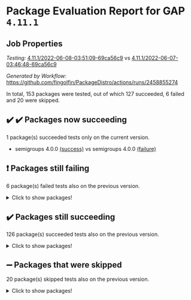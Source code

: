 # Package Evaluation Report for GAP `4.11.1`

## Job Properties

*Testing:* [4.11.1/2022-06-08-03:51:09-69ca56c9](https://github.com/fingolfin/PackageDistro/blob/data/reports/4.11.1/2022-06-08-03:51:09-69ca56c9) vs [4.11.1/2022-06-07-03:46:48-69ca56c9](https://github.com/fingolfin/PackageDistro/blob/data/reports/4.11.1/2022-06-07-03:46:48-69ca56c9)

*Generated by Workflow:* https://github.com/fingolfin/PackageDistro/actions/runs/2458855274

In total, 153 packages were tested, out of which 127 succeeded, 6 failed and 20 were skipped.

## :heavy_check_mark: :heavy_check_mark: Packages now succeeding

1 package(s) succeeded tests only on the current version.
- semigroups 4.0.0 [(success)](https://github.com/fingolfin/PackageDistro/runs/6786508000?check_suite_focus=true) vs semigroups 4.0.0 [(failure)](https://github.com/fingolfin/PackageDistro/runs/6766957093?check_suite_focus=true)

## :exclamation: Packages still failing

6 package(s) failed tests also on the previous version.
<details><summary>Click to show packages!</summary>

- fining 1.4.1 [(failure)](https://github.com/fingolfin/PackageDistro/runs/6786503811?check_suite_focus=true)
- francy 1.2.4 [(failure)](https://github.com/fingolfin/PackageDistro/runs/6786504180?check_suite_focus=true)
- hap 1.39 [(failure)](https://github.com/fingolfin/PackageDistro/runs/6786504739?check_suite_focus=true)
- normalizinterface 1.3.2 [(failure)](https://github.com/fingolfin/PackageDistro/runs/6786506178?check_suite_focus=true)
- packagemanager 1.2 [(failure)](https://github.com/fingolfin/PackageDistro/runs/6786506794?check_suite_focus=true)
- recog 1.3.2 [(failure)](https://github.com/fingolfin/PackageDistro/runs/6786507623?check_suite_focus=true)
</details>

## :heavy_check_mark: Packages still succeeding

126 package(s) succeeded tests also on the previous version.
<details><summary>Click to show packages!</summary>

- ace 5.4 [(success)](https://github.com/fingolfin/PackageDistro/runs/6786501653?check_suite_focus=true)
- aclib 1.3.2 [(success)](https://github.com/fingolfin/PackageDistro/runs/6786501748?check_suite_focus=true)
- agt 0.2 [(success)](https://github.com/fingolfin/PackageDistro/runs/6786501867?check_suite_focus=true)
- alnuth 3.2.1 [(success)](https://github.com/fingolfin/PackageDistro/runs/6786501952?check_suite_focus=true)
- anupq 3.2.6 [(success)](https://github.com/fingolfin/PackageDistro/runs/6786502037?check_suite_focus=true)
- atlasrep 2.1.2 [(success)](https://github.com/fingolfin/PackageDistro/runs/6786502092?check_suite_focus=true)
- autodoc 2022.03.10 [(success)](https://github.com/fingolfin/PackageDistro/runs/6786502153?check_suite_focus=true)
- automata 1.15 [(success)](https://github.com/fingolfin/PackageDistro/runs/6786502219?check_suite_focus=true)
- automgrp 1.3.2 [(success)](https://github.com/fingolfin/PackageDistro/runs/6786502277?check_suite_focus=true)
- autpgrp 1.10.2 [(success)](https://github.com/fingolfin/PackageDistro/runs/6786502357?check_suite_focus=true)
- cap 2022.05-09 [(success)](https://github.com/fingolfin/PackageDistro/runs/6786502446?check_suite_focus=true)
- caratinterface 2.3.3 [(success)](https://github.com/fingolfin/PackageDistro/runs/6786502511?check_suite_focus=true)
- cddinterface 2020.06.24 [(success)](https://github.com/fingolfin/PackageDistro/runs/6786502562?check_suite_focus=true)
- circle 1.6.5 [(success)](https://github.com/fingolfin/PackageDistro/runs/6786502640?check_suite_focus=true)
- classicpres 1.22 [(success)](https://github.com/fingolfin/PackageDistro/runs/6786502682?check_suite_focus=true)
- cohomolo 1.6.10 [(success)](https://github.com/fingolfin/PackageDistro/runs/6786502723?check_suite_focus=true)
- congruence 1.2.4 [(success)](https://github.com/fingolfin/PackageDistro/runs/6786502768?check_suite_focus=true)
- corelg 1.56 [(success)](https://github.com/fingolfin/PackageDistro/runs/6786502831?check_suite_focus=true)
- crime 1.6 [(success)](https://github.com/fingolfin/PackageDistro/runs/6786502893?check_suite_focus=true)
- crisp 1.4.5 [(success)](https://github.com/fingolfin/PackageDistro/runs/6786502937?check_suite_focus=true)
- crypting 0.10 [(success)](https://github.com/fingolfin/PackageDistro/runs/6786503053?check_suite_focus=true)
- cryst 4.1.24 [(success)](https://github.com/fingolfin/PackageDistro/runs/6786503093?check_suite_focus=true)
- crystcat 1.1.9 [(success)](https://github.com/fingolfin/PackageDistro/runs/6786503145?check_suite_focus=true)
- ctbllib 1.3.4 [(success)](https://github.com/fingolfin/PackageDistro/runs/6786503193?check_suite_focus=true)
- cubefree 1.19 [(success)](https://github.com/fingolfin/PackageDistro/runs/6786503245?check_suite_focus=true)
- curlinterface 2.2.2 [(success)](https://github.com/fingolfin/PackageDistro/runs/6786503281?check_suite_focus=true)
- cvec 2.7.5 [(success)](https://github.com/fingolfin/PackageDistro/runs/6786503316?check_suite_focus=true)
- datastructures 0.2.7 [(success)](https://github.com/fingolfin/PackageDistro/runs/6786503355?check_suite_focus=true)
- deepthought 1.0.5 [(success)](https://github.com/fingolfin/PackageDistro/runs/6786503391?check_suite_focus=true)
- design 1.7 [(success)](https://github.com/fingolfin/PackageDistro/runs/6786503415?check_suite_focus=true)
- difsets 2.3.1 [(success)](https://github.com/fingolfin/PackageDistro/runs/6786503465?check_suite_focus=true)
- digraphs 1.5.3 [(success)](https://github.com/fingolfin/PackageDistro/runs/6786503532?check_suite_focus=true)
- edim 1.3.5 [(success)](https://github.com/fingolfin/PackageDistro/runs/6786503579?check_suite_focus=true)
- example 4.3.1 [(success)](https://github.com/fingolfin/PackageDistro/runs/6786503615?check_suite_focus=true)
- factint 1.6.3 [(success)](https://github.com/fingolfin/PackageDistro/runs/6786503658?check_suite_focus=true)
- ferret 1.0.7 [(success)](https://github.com/fingolfin/PackageDistro/runs/6786503708?check_suite_focus=true)
- fga 1.4.0 [(success)](https://github.com/fingolfin/PackageDistro/runs/6786503759?check_suite_focus=true)
- float 1.0.3 [(success)](https://github.com/fingolfin/PackageDistro/runs/6786503851?check_suite_focus=true)
- format 1.4.3 [(success)](https://github.com/fingolfin/PackageDistro/runs/6786503917?check_suite_focus=true)
- forms 1.2.7 [(success)](https://github.com/fingolfin/PackageDistro/runs/6786503977?check_suite_focus=true)
- fplsa 1.2.5 [(success)](https://github.com/fingolfin/PackageDistro/runs/6786504052?check_suite_focus=true)
- fr 2.4.8 [(success)](https://github.com/fingolfin/PackageDistro/runs/6786504116?check_suite_focus=true)
- fwtree 1.3 [(success)](https://github.com/fingolfin/PackageDistro/runs/6786504279?check_suite_focus=true)
- gbnp 1.0.5 [(success)](https://github.com/fingolfin/PackageDistro/runs/6786504342?check_suite_focus=true)
- generalizedmorphismsforcap 2022.05-01 [(success)](https://github.com/fingolfin/PackageDistro/runs/6786504392?check_suite_focus=true)
- genss 1.6.6 [(success)](https://github.com/fingolfin/PackageDistro/runs/6786504441?check_suite_focus=true)
- gradedringforhomalg 2022.03-01 [(success)](https://github.com/fingolfin/PackageDistro/runs/6786504483?check_suite_focus=true)
- grape 4.8.5 [(success)](https://github.com/fingolfin/PackageDistro/runs/6786504534?check_suite_focus=true)
- groupoids 1.69 [(success)](https://github.com/fingolfin/PackageDistro/runs/6786504576?check_suite_focus=true)
- grpconst 2.6.2 [(success)](https://github.com/fingolfin/PackageDistro/runs/6786504612?check_suite_focus=true)
- guarana 0.96.3 [(success)](https://github.com/fingolfin/PackageDistro/runs/6786504651?check_suite_focus=true)
- guava 3.16 [(success)](https://github.com/fingolfin/PackageDistro/runs/6786504690?check_suite_focus=true)
- hapcryst 0.1.14 [(success)](https://github.com/fingolfin/PackageDistro/runs/6786504787?check_suite_focus=true)
- hecke 1.5.3 [(success)](https://github.com/fingolfin/PackageDistro/runs/6786504827?check_suite_focus=true)
- help 3.5 [(success)](https://github.com/fingolfin/PackageDistro/runs/6786504873?check_suite_focus=true)
- idrel 2.43 [(success)](https://github.com/fingolfin/PackageDistro/runs/6786504940?check_suite_focus=true)
- images 1.3.1 [(success)](https://github.com/fingolfin/PackageDistro/runs/6786504984?check_suite_focus=true)
- intpic 0.2.4 [(success)](https://github.com/fingolfin/PackageDistro/runs/6786505028?check_suite_focus=true)
- io 4.7.2 [(success)](https://github.com/fingolfin/PackageDistro/runs/6786505068?check_suite_focus=true)
- irredsol 1.4.3 [(success)](https://github.com/fingolfin/PackageDistro/runs/6786505116?check_suite_focus=true)
- json 2.1.0 [(success)](https://github.com/fingolfin/PackageDistro/runs/6786505146?check_suite_focus=true)
- jupyterkernel 1.4.1 [(success)](https://github.com/fingolfin/PackageDistro/runs/6786505192?check_suite_focus=true)
- jupyterviz 1.5.1 [(success)](https://github.com/fingolfin/PackageDistro/runs/6786505253?check_suite_focus=true)
- kan 1.34 [(success)](https://github.com/fingolfin/PackageDistro/runs/6786505328?check_suite_focus=true)
- kbmag 1.5.9 [(success)](https://github.com/fingolfin/PackageDistro/runs/6786505373?check_suite_focus=true)
- laguna 3.9.5 [(success)](https://github.com/fingolfin/PackageDistro/runs/6786505413?check_suite_focus=true)
- liealgdb 2.2.1 [(success)](https://github.com/fingolfin/PackageDistro/runs/6786505447?check_suite_focus=true)
- liepring 2.6 [(success)](https://github.com/fingolfin/PackageDistro/runs/6786505472?check_suite_focus=true)
- liering 2.4.2 [(success)](https://github.com/fingolfin/PackageDistro/runs/6786505507?check_suite_focus=true)
- linearalgebraforcap 2022.05-04 [(success)](https://github.com/fingolfin/PackageDistro/runs/6786505540?check_suite_focus=true)
- loops 3.4.1 [(success)](https://github.com/fingolfin/PackageDistro/runs/6786505569?check_suite_focus=true)
- lpres 1.0.3 [(success)](https://github.com/fingolfin/PackageDistro/runs/6786505596?check_suite_focus=true)
- majoranaalgebras 1.4 [(success)](https://github.com/fingolfin/PackageDistro/runs/6786505634?check_suite_focus=true)
- mapclass 1.4.5 [(success)](https://github.com/fingolfin/PackageDistro/runs/6786505704?check_suite_focus=true)
- matgrp 0.64 [(success)](https://github.com/fingolfin/PackageDistro/runs/6786505750?check_suite_focus=true)
- modisom 2.5.2 [(success)](https://github.com/fingolfin/PackageDistro/runs/6786505795?check_suite_focus=true)
- modulepresentationsforcap 2022.05-03 [(success)](https://github.com/fingolfin/PackageDistro/runs/6786505834?check_suite_focus=true)
- monoidalcategories 2022.05-06 [(success)](https://github.com/fingolfin/PackageDistro/runs/6786505875?check_suite_focus=true)
- nconvex 2020.11-04 [(success)](https://github.com/fingolfin/PackageDistro/runs/6786505906?check_suite_focus=true)
- nilmat 1.4.1 [(success)](https://github.com/fingolfin/PackageDistro/runs/6786505948?check_suite_focus=true)
- nock 1.5 [(success)](https://github.com/fingolfin/PackageDistro/runs/6786506033?check_suite_focus=true)
- nq 2.5.8 [(success)](https://github.com/fingolfin/PackageDistro/runs/6786506373?check_suite_focus=true)
- numericalsgps 1.3.0 [(success)](https://github.com/fingolfin/PackageDistro/runs/6786506511?check_suite_focus=true)
- openmath 11.5.1 [(success)](https://github.com/fingolfin/PackageDistro/runs/6786506633?check_suite_focus=true)
- orb 4.8.4 [(success)](https://github.com/fingolfin/PackageDistro/runs/6786506738?check_suite_focus=true)
- patternclass 2.4.2 [(success)](https://github.com/fingolfin/PackageDistro/runs/6786506846?check_suite_focus=true)
- permut 2.0.4 [(success)](https://github.com/fingolfin/PackageDistro/runs/6786506885?check_suite_focus=true)
- polenta 1.3.10 [(success)](https://github.com/fingolfin/PackageDistro/runs/6786506938?check_suite_focus=true)
- polymaking 0.8.6 [(success)](https://github.com/fingolfin/PackageDistro/runs/6786507049?check_suite_focus=true)
- primgrp 3.4.2 [(success)](https://github.com/fingolfin/PackageDistro/runs/6786507118?check_suite_focus=true)
- profiling 2.5.0 [(success)](https://github.com/fingolfin/PackageDistro/runs/6786507169?check_suite_focus=true)
- qpa 1.33 [(success)](https://github.com/fingolfin/PackageDistro/runs/6786507235?check_suite_focus=true)
- quagroup 1.8.3 [(success)](https://github.com/fingolfin/PackageDistro/runs/6786507305?check_suite_focus=true)
- radiroot 2.9 [(success)](https://github.com/fingolfin/PackageDistro/runs/6786507372?check_suite_focus=true)
- rcwa 4.6.4 [(success)](https://github.com/fingolfin/PackageDistro/runs/6786507465?check_suite_focus=true)
- rds 1.8 [(success)](https://github.com/fingolfin/PackageDistro/runs/6786507549?check_suite_focus=true)
- repndecomp 1.2.1 [(success)](https://github.com/fingolfin/PackageDistro/runs/6786507702?check_suite_focus=true)
- repsn 3.1.0 [(success)](https://github.com/fingolfin/PackageDistro/runs/6786507776?check_suite_focus=true)
- resclasses 4.7.2 [(success)](https://github.com/fingolfin/PackageDistro/runs/6786507837?check_suite_focus=true)
- scscp 2.3.1 [(success)](https://github.com/fingolfin/PackageDistro/runs/6786507898?check_suite_focus=true)
- sglppow 2.2 [(success)](https://github.com/fingolfin/PackageDistro/runs/6786508081?check_suite_focus=true)
- sgpviz 0.999.5 [(success)](https://github.com/fingolfin/PackageDistro/runs/6786508149?check_suite_focus=true)
- simpcomp 2.1.14 [(success)](https://github.com/fingolfin/PackageDistro/runs/6786508235?check_suite_focus=true)
- singular 2020.12.18 [(success)](https://github.com/fingolfin/PackageDistro/runs/6786508295?check_suite_focus=true)
- sla 1.5.3 [(success)](https://github.com/fingolfin/PackageDistro/runs/6786508385?check_suite_focus=true)
- smallgrp 1.5 [(success)](https://github.com/fingolfin/PackageDistro/runs/6786508445?check_suite_focus=true)
- smallsemi 0.6.13 [(success)](https://github.com/fingolfin/PackageDistro/runs/6786508502?check_suite_focus=true)
- sonata 2.9.4 [(success)](https://github.com/fingolfin/PackageDistro/runs/6786508588?check_suite_focus=true)
- sophus 1.25 [(success)](https://github.com/fingolfin/PackageDistro/runs/6786508651?check_suite_focus=true)
- spinsym 1.5.2 [(success)](https://github.com/fingolfin/PackageDistro/runs/6786508705?check_suite_focus=true)
- symbcompcc 1.3.2 [(success)](https://github.com/fingolfin/PackageDistro/runs/6786508778?check_suite_focus=true)
- thelma 1.3 [(success)](https://github.com/fingolfin/PackageDistro/runs/6786508869?check_suite_focus=true)
- tomlib 1.2.9 [(success)](https://github.com/fingolfin/PackageDistro/runs/6786508923?check_suite_focus=true)
- toric 1.9.5 [(success)](https://github.com/fingolfin/PackageDistro/runs/6786508989?check_suite_focus=true)
- transgrp 3.6.2 [(success)](https://github.com/fingolfin/PackageDistro/runs/6786509051?check_suite_focus=true)
- ugaly 4.0.2 [(success)](https://github.com/fingolfin/PackageDistro/runs/6786509129?check_suite_focus=true)
- unipot 1.5 [(success)](https://github.com/fingolfin/PackageDistro/runs/6786509212?check_suite_focus=true)
- unitlib 4.1.0 [(success)](https://github.com/fingolfin/PackageDistro/runs/6786509286?check_suite_focus=true)
- utils 0.72 [(success)](https://github.com/fingolfin/PackageDistro/runs/6786509345?check_suite_focus=true)
- uuid 0.7 [(success)](https://github.com/fingolfin/PackageDistro/runs/6786509414?check_suite_focus=true)
- walrus 0.9991 [(success)](https://github.com/fingolfin/PackageDistro/runs/6786509480?check_suite_focus=true)
- wedderga 4.10.2 [(success)](https://github.com/fingolfin/PackageDistro/runs/6786509551?check_suite_focus=true)
- xmod 2.88 [(success)](https://github.com/fingolfin/PackageDistro/runs/6786509624?check_suite_focus=true)
- xmodalg 1.22 [(success)](https://github.com/fingolfin/PackageDistro/runs/6786509688?check_suite_focus=true)
- yangbaxter 0.10.0 [(success)](https://github.com/fingolfin/PackageDistro/runs/6786509740?check_suite_focus=true)
- zeromqinterface 0.13 [(success)](https://github.com/fingolfin/PackageDistro/runs/6786509801?check_suite_focus=true)
</details>

## :heavy_minus_sign: Packages that were skipped

20 package(s) skipped tests also on the previous version.
<details><summary>Click to show packages!</summary>

- 4ti2interface 2022.03-01 [(skipped)](https://github.com/fingolfin/PackageDistro/runs/6786436059?check_suite_focus=true)
- browse 1.8.14 [(skipped)](https://github.com/fingolfin/PackageDistro/runs/6786436059?check_suite_focus=true)
- examplesforhomalg 2022.03-01 [(skipped)](https://github.com/fingolfin/PackageDistro/runs/6786436059?check_suite_focus=true)
- gapdoc 1.6.5 [(skipped)](https://github.com/fingolfin/PackageDistro/runs/6786436059?check_suite_focus=true)
- gauss 2022.03-01 [(skipped)](https://github.com/fingolfin/PackageDistro/runs/6786436059?check_suite_focus=true)
- gaussforhomalg 2022.03-01 [(skipped)](https://github.com/fingolfin/PackageDistro/runs/6786436059?check_suite_focus=true)
- gradedmodules 2022.03-01 [(skipped)](https://github.com/fingolfin/PackageDistro/runs/6786436059?check_suite_focus=true)
- homalg 2022.03-01 [(skipped)](https://github.com/fingolfin/PackageDistro/runs/6786436059?check_suite_focus=true)
- homalgtocas 2022.03-01 [(skipped)](https://github.com/fingolfin/PackageDistro/runs/6786436059?check_suite_focus=true)
- io_forhomalg 2022.03-01 [(skipped)](https://github.com/fingolfin/PackageDistro/runs/6786436059?check_suite_focus=true)
- itc 1.5.1 [(skipped)](https://github.com/fingolfin/PackageDistro/runs/6786436059?check_suite_focus=true)
- localizeringforhomalg 2022.03-01 [(skipped)](https://github.com/fingolfin/PackageDistro/runs/6786436059?check_suite_focus=true)
- matricesforhomalg 2022.04-01 [(skipped)](https://github.com/fingolfin/PackageDistro/runs/6786436059?check_suite_focus=true)
- modules 2022.03-01 [(skipped)](https://github.com/fingolfin/PackageDistro/runs/6786436059?check_suite_focus=true)
- polycyclic 2.16 [(skipped)](https://github.com/fingolfin/PackageDistro/runs/6786436059?check_suite_focus=true)
- ringsforhomalg 2022.04-01 [(skipped)](https://github.com/fingolfin/PackageDistro/runs/6786436059?check_suite_focus=true)
- sco 2022.03-01 [(skipped)](https://github.com/fingolfin/PackageDistro/runs/6786436059?check_suite_focus=true)
- toolsforhomalg 2022.05-01 [(skipped)](https://github.com/fingolfin/PackageDistro/runs/6786436059?check_suite_focus=true)
- toricvarieties 2022.03.23 [(skipped)](https://github.com/fingolfin/PackageDistro/runs/6786436059?check_suite_focus=true)
- xgap 4.31 [(skipped)](https://github.com/fingolfin/PackageDistro/runs/6786436059?check_suite_focus=true)
</details>

